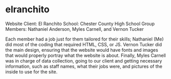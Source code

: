 # elranchito

Website Client: El Ranchito
School: Chester County High School
Group Members: Nathaniel Anderson, Myles Carnell, and Vernon Tucker

Each member had a job just for them tailored for their skills; Nathaniel (Me) did most of the coding that required HTML, CSS, or JS. 
Vernon Tucker did the main design, ensuring that the website would have fonts and images that would properly portray what the website is about. 
Finally, Myles Carnell was in charge of data collection, going to our client and getting necessary information, such as staff names, what their jobs were, and pictures of the inside to use for the site.
